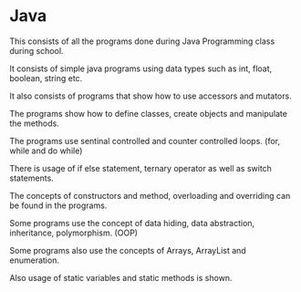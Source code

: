 # Java
This consists of all the programs done during Java Programming class during school.

It consists of simple java programs using data types such as int, float, boolean, string etc.

It also consists of programs that show how to use accessors and mutators.

The programs show how to define classes, create objects and manipulate the methods.

The programs use sentinal controlled and counter controlled loops. (for, while and do while)

There is usage of if else statement, ternary operator as well as switch statements. 

The concepts of constructors and method, overloading and overriding can be found in the programs.

Some programs use the concept of data hiding, data abstraction, inheritance, polymorphism. (OOP)

Some programs also use the concepts of Arrays, ArrayList and enumeration. 

Also usage of static variables and static methods is shown.
